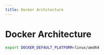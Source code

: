 ```yaml
---
title: Docker Architecture
---
```


# Docker Architecture

```bash
export DOCKER_DEFAULT_PLATFORM=linux/amd64
```

